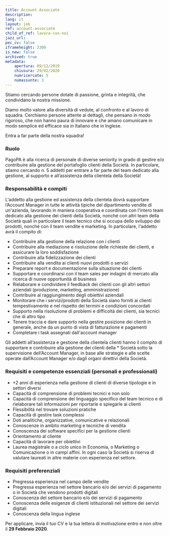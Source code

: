 ```yaml
---
title: Account Associate
description:
lang: it
layout: job
ref: account-associate
child_of_ref: lavora-con-noi
jazz_url: 
pec_cv: false
iframeheight: 2300
is_new: false
archived: true
metadata:
    apertura: 09/12/2019
    chiusura: 29/02/2020
    numricercate: 5
    numassunte: 3
---
```


Stiamo cercando persone dotate di passione, grinta e integrità, che condividano la nostra missione.

Diamo molto valore alla diversità di vedute, al confronto e al lavoro di squadra. Cerchiamo persone attente ai dettagli, che pensano in modo rigoroso, che non hanno paura di innovare e che amano comunicare in modo semplice ed efficace sia in Italiano che in Inglese.

Entra a far parte della nostra squadra!

### Ruolo

PagoPA è alla ricerca di personale di diverse seniority in grado di gestire e/o contribuire alla gestione del portafoglio clienti della Società. In particolare, stiamo cercando n. 5 addetti per entrare a far parte del team dedicato alla gestione, al supporto e all’assistenza della clientela della Società!

### Responsabilità e compiti

L'addetto alla gestione ed assistenza della clientela dovrà supportare l’Account Manager in tutte le attività tipiche del dipartimento vendite di un'azienda, lavorando in maniera cooperativa e coordinata con l’intero team dedicato alla gestione dei clienti della Società, nonché con altri team della Società quali in particolare il team tecnico che si occupa dello sviluppo dei prodotti, nonché con il team vendite e marketing. In particolare, l'addetto avrà il compito di:

* Contribuire alla gestione della relazione con i clienti
* Contribuire alla mediazione e risoluzione delle richieste dei clienti, e assicurare la loro soddisfazione
* Contribuire alla fidelizzazione dei clienti
* Contribuire alla vendita ai clienti nuovi prodotti o servizi
* Preparare report e documentazione sulla situazione dei clienti
* Supportare e coordinarsi con il team sales per indagini di mercato alla ricerca di nuove opportunità di business
* Rielaborare e condividere il feedback dei clienti con gli altri settori aziendali (produzione, marketing, amministrazione)
* Contribuire al raggiungimento degli obiettivi aziendali
* Monitorare che i servizi/prodotti della Società siano forniti ai clienti tempestivamente e nel rispetto dei termini e condizioni concordati
* Supporto nella risoluzione di problemi e difficoltà dei clienti, sia tecnici che di altro tipo
* Tenere traccia e dare supporto nella gestire posizione dei clienti in generale, anche da un punto di vista di fatturazione e pagamenti
* Completare i task assegnati dall'account manager

Gli addetti all’assistenza e gestione della clientela clienti hanno il compito di supportare e contribuire alla gestione dei clienti della * Società sotto la supervisione dell’Account Manager, in base alle strategie e alle scelte operate dall’Account Manager e/o dagli organi direttivi della Società. 

### Requisiti e competenze essenziali (personali e professionali)

* +2 anni di esperienza nella gestione di clienti di diverse tipologie e in settori diversi
* Capacità di comprensione di problemi tecnici e non solo 
* Capacità di comprensione del linguaggio specifico del team tecnico e di rielaborare tali informazioni per riportarle e spiegarle ai clienti 
* Flessibilità nel trovare soluzioni pratiche 
* Capacità di gestire task complessi
* Doti analitiche, organizzative, comunicative e relazionali
* Conoscenze in ambito marketing e tecniche di vendita
* Conoscenza dei software specifici per la gestione clienti 
* Orientamento al cliente
* Capacità di lavorare per obiettivi
* Laurea magistrale o a ciclo unico in Economia, o Marketing o Comunicazione o in campi affini. In ogni caso la Società si riserva di valutare laureati in altre materie con esperienza nel settore.

### Requisiti preferenziali

* Pregressa esperienza nel campo delle vendite 
* Pregressa esperienza nel settore bancario e/o dei servizi di pagamento o in Società che vendono prodotti digitali
* Conoscenza del settore bancario e/o dei servizi di pagamento 
* Conoscenza delle esigenze di clienti istituzionali nel settore dei servizi digitali
* Conoscenza della lingua inglese

Per applicare, invia il tuo CV e la tua lettera di motivazione entro e non oltre il __29 Febbraio 2020__.
